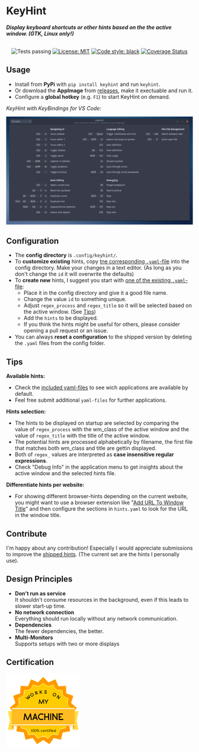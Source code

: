 # KeyHint

**_Display keyboard shortcuts or other hints based on the the active window. (GTK, Linux only!)_**

<p align="center"><br>
<img alt="Tests passing" src="https://github.com/dynobo/keyhint/workflows/Test/badge.svg">
<a href="https://github.com/dynobo/keyhint/blob/master/LICENSE"><img alt="License: MIT" src="https://img.shields.io/badge/License-MIT-blue.svg"></a>
<a href="https://github.com/psf/black"><img alt="Code style: black" src="https://img.shields.io/badge/Code%20style-black-%23000000"></a>
<a href='https://coveralls.io/github/dynobo/keyhint'><img src='https://coveralls.io/repos/github/dynobo/keyhint/badge.svg' alt='Coverage Status' /></a>
</p>

## Usage

- Install from **PyPi** with `pip install keyhint` and run `keyhint`.
- Or download the **AppImage** from [releases](https://github.com/dynobo/keyhint/releases), make it exectuable and run it.
- Configure a **global hotkey** (e.g. `F1`) to start KeyHint on demand.

_KeyHint with KeyBindings for VS Code:_

![VS Code Shortcuts](https://raw.githubusercontent.com/dynobo/keyhint/refactoring/src/keyhint/resources/vscode.png)

## Configuration

- The **config directory** is `.config/keyhint/`.
- To **customize existing** hints, copy [tne corresponding `.yaml`-file](https://github.com/dynobo/keyhint/tree/master/src/keyhint/config) into the config directory. Make your changes in a text editor. (As long as you don't change the `id` it will overwrite the defaults)
- To **create new** hints, I suggest you start with [one of the existing `.yaml`-file](https://github.com/dynobo/keyhint/tree/master/src/keyhint/config):
  - Place it in the config directory and give it a good file name.
  - Change the value `id` to something unique.
  - Adjust `regex_process` and `regex_title` so it will be selected based on the active window. (See [Tips](#tips))
  - Add the `hints` to be displayed. 
  - If you think the hints might be useful for others, please consider opening a pull request or an issue.
- You can always **reset a configuration** to the shipped version by deleting the `.yaml` files from the config folder.

## Tips

**Available hints:**

- Check the [included yaml-files](https://github.com/dynobo/keyhint/tree/master/src/keyhint/config) to see wich applications are available by default.
- Feel free submit additional `yaml-files` for further applications.

**Hints selection:**

- The hints to be displayed on startup are selected by comparing the value of `regex_process` with the wm_class of the active window and the value of `regex_title` with the title of the active window. 
- The potential hints are processed alphabetically by filename, the first file that matches both wm_class and title are gettin displayed. 
- Both of `regex_` values are interpreted as **case insensitive regular expressions**.
- Check "Debug Info" in the application menu to get insights about the active window and the selected hints file.

**Differentiate hints per website:**

- For showing different browser-hints depending on the current website, you might want to use a browser extension like "[Add URL To Window Title](https://addons.mozilla.org/en-US/firefox/addon/add-url-to-window-title/)" and then configure the sections in `hints.yaml` to look for the URL in the window title.

## Contribute

I'm happy about any contribution! Especially I would appreciate submissions to improve the [shipped hints](https://github.com/dynobo/keyhint/tree/master/src/keyhint/config). (The current set are the hints I personally use).

## Design Principles

- **Don't run as service**<br>It shouldn't consume resources in the background, even if this leads to slower start-up time.
- **No network connection**<br>Everything should run locally without any network communication.
- **Dependencies**<br>The fewer dependencies, the better.
- **Multi-Monitors**<br>Supports setups with two or more displays

## Certification

![WOMM](https://raw.githubusercontent.com/dynobo/lmdiag/master/badge.png)
